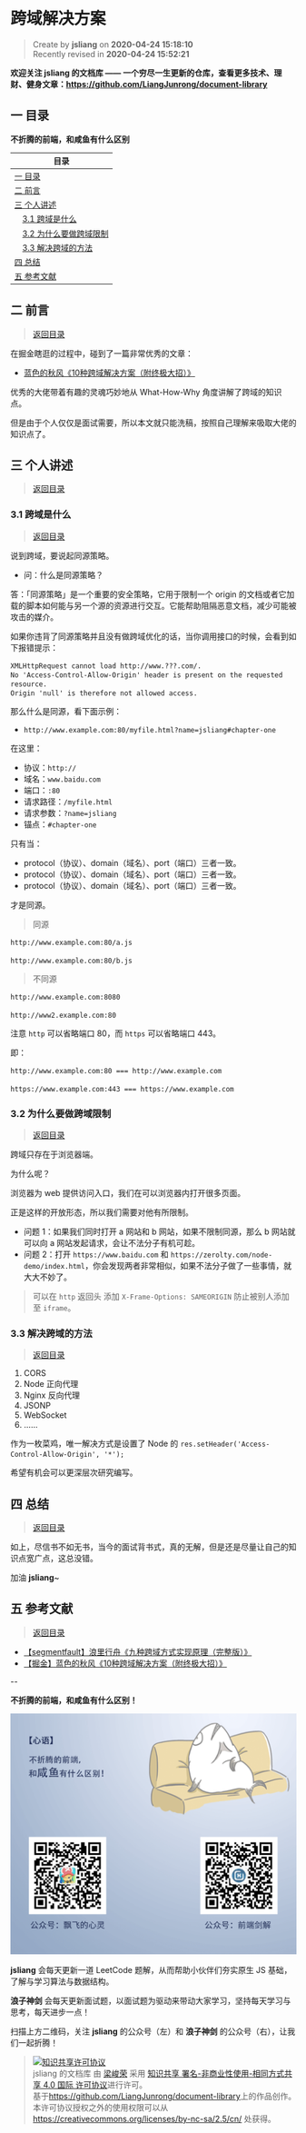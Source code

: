 跨域解决方案
===

> Create by **jsliang** on **2020-04-24 15:18:10**  
> Recently revised in **2020-04-24 15:52:21**

**欢迎关注 jsliang 的文档库 —— 一个穷尽一生更新的仓库，查看更多技术、理财、健身文章：https://github.com/LiangJunrong/document-library**

## <a name="chapter-one" id="chapter-one"></a>一 目录

**不折腾的前端，和咸鱼有什么区别**

| 目录 |
| --- | 
| [一 目录](#chapter-one) | 
| <a name="catalog-chapter-two" id="catalog-chapter-two"></a>[二 前言](#chapter-two) |
| <a name="catalog-chapter-three" id="catalog-chapter-three"></a>[三 个人讲述](#chapter-three) |
| &emsp;[3.1 跨域是什么](#chapter-three-one) |
| &emsp;[3.2 为什么要做跨域限制](#chapter-three-two) |
| &emsp;[3.3 解决跨域的方法](#chapter-three-three) |
| <a name="catalog-chapter-four" id="catalog-chapter-four"></a>[四 总结](#chapter-four) |
| <a name="catalog-chapter-five" id="catalog-chapter-five"></a>[五 参考文献](#chapter-five) |

## <a name="chapter-two" id="chapter-two"></a>二 前言

> [返回目录](#chapter-one)

在掘金瞎逛的过程中，碰到了一篇非常优秀的文章：

* [蓝色的秋风《10种跨域解决方案（附终极大招）》](https://juejin.im/post/5e948bbbf265da47f2561705)

优秀的大佬带着有趣的灵魂巧妙地从 What-How-Why 角度讲解了跨域的知识点。

但是由于个人仅仅是面试需要，所以本文就只能洗稿，按照自己理解来吸取大佬的知识点了。

## <a name="chapter-three" id="chapter-three"></a>三 个人讲述

> [返回目录](#chapter-one)

### <a name="chapter-three-one" id="chapter-three-one"></a>3.1 跨域是什么

> [返回目录](#chapter-one)

说到跨域，要说起同源策略。

* 问：什么是同源策略？

答：「同源策略」是一个重要的安全策略，它用于限制一个 origin 的文档或者它加载的脚本如何能与另一个源的资源进行交互。它能帮助阻隔恶意文档，减少可能被攻击的媒介。

如果你违背了同源策略并且没有做跨域优化的话，当你调用接口的时候，会看到如下报错提示：

```
XMLHttpRequest cannot load http://www.???.com/. 
No 'Access-Control-Allow-Origin' header is present on the requested resource. 
Origin 'null' is therefore not allowed access.
```

那么什么是同源，看下面示例：

* `http://www.example.com:80/myfile.html?name=jsliang#chapter-one`

在这里：

* 协议：`http://`
* 域名：`www.baidu.com`
* 端口：`:80`
* 请求路径：`/myfile.html`
* 请求参数：`?name=jsliang`
* 锚点：`#chapter-one`

只有当：

* protocol（协议）、domain（域名）、port（端口）三者一致。
* protocol（协议）、domain（域名）、port（端口）三者一致。
* protocol（协议）、domain（域名）、port（端口）三者一致。

才是同源。

> 同源

```
http://www.example.com:80/a.js

http://www.example.com:80/b.js
```

> 不同源

```
http://www.example.com:8080

http://www2.example.com:80
```

注意 `http` 可以省略端口 80，而 `https` 可以省略端口 443。

即：

```
http://www.example.com:80 === http://www.example.com

https://www.example.com:443 === https://www.example.com
```

### <a name="chapter-three-two" id="chapter-three-two"></a>3.2 为什么要做跨域限制

> [返回目录](#chapter-one)

跨域只存在于浏览器端。

为什么呢？

浏览器为 web 提供访问入口，我们在可以浏览器内打开很多页面。

正是这样的开放形态，所以我们需要对他有所限制。

* 问题 1：如果我们同时打开 a 网站和 b 网站，如果不限制同源，那么 b 网站就可以向 a 网站发起请求，会让不法分子有机可趁。
* 问题 2：打开 `https://www.baidu.com` 和 `https://zerolty.com/node-demo/index.html`，你会发现两者非常相似，如果不法分子做了一些事情，就大大不妙了。

> 可以在 `http` 返回头 添加 `X-Frame-Options: SAMEORIGIN` 防止被别人添加至 `iframe`。

### <a name="chapter-three-three" id="chapter-three-three"></a>3.3 解决跨域的方法

> [返回目录](#chapter-one)

1. CORS
2. Node 正向代理
3. Nginx 反向代理
4. JSONP
5. WebSocket
6. ……

作为一枚菜鸡，唯一解决方式是设置了 Node 的 `res.setHeader('Access-Control-Allow-Origin', '*');`

希望有机会可以更深层次研究编写。

## <a name="chapter-four" id="chapter-four"></a>四 总结

> [返回目录](#chapter-one)

如上，尽信书不如无书，当今的面试背书式，真的无解，但是还是尽量让自己的知识点宽广点，这总没错。

加油 **jsliang**~

## <a name="chapter-five" id="chapter-five"></a>五 参考文献

> [返回目录](#chapter-one)

* [【segmentfault】浪里行舟《九种跨域方式实现原理（完整版）》](https://segmentfault.com/a/1190000018017118)
* [【掘金】蓝色的秋风《10种跨域解决方案（附终极大招）》](https://juejin.im/post/5e948bbbf265da47f2561705)

--

**不折腾的前端，和咸鱼有什么区别！**

![图](../../../public-repertory/img/z-index-small.png)

**jsliang** 会每天更新一道 LeetCode 题解，从而帮助小伙伴们夯实原生 JS 基础，了解与学习算法与数据结构。

**浪子神剑** 会每天更新面试题，以面试题为驱动来带动大家学习，坚持每天学习与思考，每天进步一点！

扫描上方二维码，关注 **jsliang** 的公众号（左）和 **浪子神剑** 的公众号（右），让我们一起折腾！

> <a rel="license" href="http://creativecommons.org/licenses/by-nc-sa/4.0/"><img alt="知识共享许可协议" style="border-width:0" src="https://i.creativecommons.org/l/by-nc-sa/4.0/88x31.png" /></a><br /><span xmlns:dct="http://purl.org/dc/terms/" property="dct:title">jsliang 的文档库</span> 由 <a xmlns:cc="http://creativecommons.org/ns#" href="https://github.com/LiangJunrong/document-library" property="cc:attributionName" rel="cc:attributionURL">梁峻荣</a> 采用 <a rel="license" href="http://creativecommons.org/licenses/by-nc-sa/4.0/">知识共享 署名-非商业性使用-相同方式共享 4.0 国际 许可协议</a>进行许可。<br />基于<a xmlns:dct="http://purl.org/dc/terms/" href="https://github.com/LiangJunrong/document-library" rel="dct:source">https://github.com/LiangJunrong/document-library</a>上的作品创作。<br />本许可协议授权之外的使用权限可以从 <a xmlns:cc="http://creativecommons.org/ns#" href="https://creativecommons.org/licenses/by-nc-sa/2.5/cn/" rel="cc:morePermissions">https://creativecommons.org/licenses/by-nc-sa/2.5/cn/</a> 处获得。